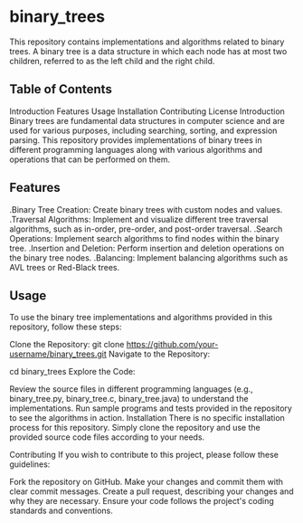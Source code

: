 # binary_trees
This repository contains implementations and algorithms related to binary trees. A binary tree is a data structure in which each node has at most two children, referred to as the left child and the right child.

## Table of Contents
Introduction
Features
Usage
Installation
Contributing
License
Introduction
Binary trees are fundamental data structures in computer science and are used for various purposes, including searching, sorting, and expression parsing. This repository provides implementations of binary trees in different programming languages along with various algorithms and operations that can be performed on them.

## Features
.Binary Tree Creation: Create binary trees with custom nodes and values.
.Traversal Algorithms: Implement and visualize different tree traversal algorithms, such as in-order, pre-order, and post-order traversal.
.Search Operations: Implement search algorithms to find nodes within the binary tree.
.Insertion and Deletion: Perform insertion and deletion operations on the binary tree nodes.
.Balancing: Implement balancing algorithms such as AVL trees or Red-Black trees.

## Usage
To use the binary tree implementations and algorithms provided in this repository, follow these steps:

Clone the Repository:
git clone https://github.com/your-username/binary_trees.git
Navigate to the Repository:

cd binary_trees
Explore the Code:

Review the source files in different programming languages (e.g., binary_tree.py, binary_tree.c, binary_tree.java) to understand the implementations.
Run sample programs and tests provided in the repository to see the algorithms in action.
Installation
There is no specific installation process for this repository. Simply clone the repository and use the provided source code files according to your needs.

Contributing
If you wish to contribute to this project, please follow these guidelines:

Fork the repository on GitHub.
Make your changes and commit them with clear commit messages.
Create a pull request, describing your changes and why they are necessary.
Ensure your code follows the project's coding standards and conventions.

